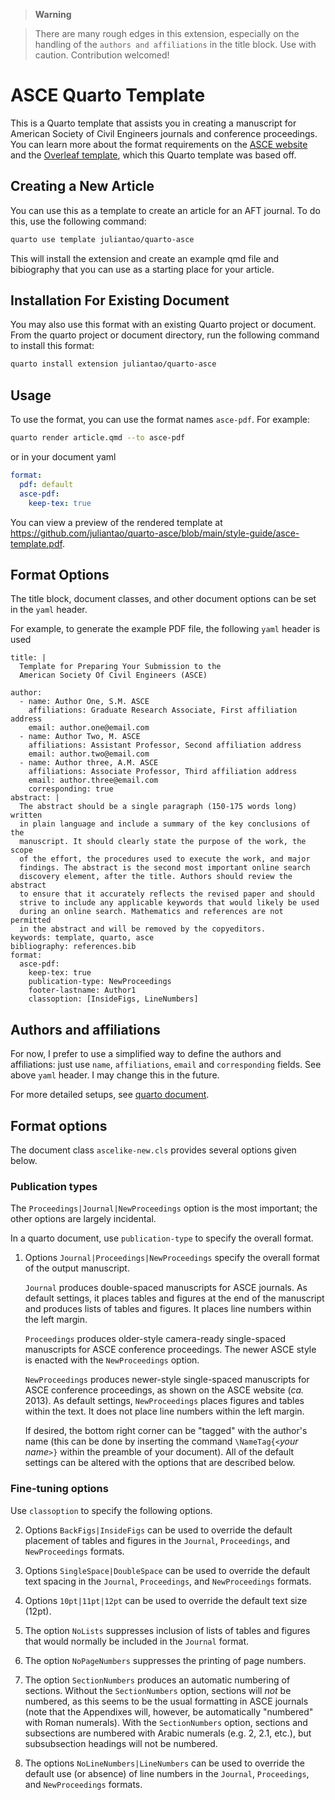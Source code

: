 > **Warning**

> There are many rough edges in this extension, especially on the handling of the `authors and affiliations` in the title block. 
> Use with caution.
> Contribution welcomed!


# ASCE Quarto Template

This is a Quarto template that assists you in creating a manuscript for American Society of Civil Engineers journals and conference proceedings. You can learn more about the format requirements on the [ASCE website](https://ascelibrary.org/page/authorservicesjournals) and the [Overleaf template](https://www.overleaf.com/latex/templates/template-for-preparing-your-submission-to-the-american-society-of-civil-engineers-asce/pbwcqsvndpty), which this Quarto template was based off.

## Creating a New Article

You can use this as a template to create an article for an AFT journal. To do this, use the following command:

```bash
quarto use template juliantao/quarto-asce
```

This will install the extension and create an example qmd file and bibiography that you can use as a starting place for your article.

## Installation For Existing Document

You may also use this format with an existing Quarto project or document. From the quarto project or document directory, run the following command to install this format:

```bash
quarto install extension juliantao/quarto-asce
```

## Usage

To use the format, you can use the format names `asce-pdf`. For example:

```bash
quarto render article.qmd --to asce-pdf
```

or in your document yaml

```yaml
format:
  pdf: default
  asce-pdf:
    keep-tex: true    
```

You can view a preview of the rendered template at <https://github.com/juliantao/quarto-asce/blob/main/style-guide/asce-template.pdf>.

## Format Options

The title block, document classes, and other document options can be set in the `yaml` header.

For example, to generate the example PDF file, the following `yaml` header is used

```{.yaml} 
title: | 
  Template for Preparing Your Submission to the 
  American Society Of Civil Engineers (ASCE) 

author:
  - name: Author One, S.M. ASCE
    affiliations: Graduate Research Associate, First affiliation address
    email: author.one@email.com
  - name: Author Two, M. ASCE
    affiliations: Assistant Professor, Second affiliation address
    email: author.two@email.com
  - name: Author three, A.M. ASCE
    affiliations: Associate Professor, Third affiliation address
    email: author.three@email.com
    corresponding: true
abstract: |
  The abstract should be a single paragraph (150-175 words long) written
  in plain language and include a summary of the key conclusions of the
  manuscript. It should clearly state the purpose of the work, the scope
  of the effort, the procedures used to execute the work, and major
  findings. The abstract is the second most important online search
  discovery element, after the title. Authors should review the abstract
  to ensure that it accurately reflects the revised paper and should
  strive to include any applicable keywords that would likely be used
  during an online search. Mathematics and references are not permitted
  in the abstract and will be removed by the copyeditors.
keywords: template, quarto, asce
bibliography: references.bib
format: 
  asce-pdf:
    keep-tex: true
    publication-type: NewProceedings
    footer-lastname: Author1
    classoption: [InsideFigs, LineNumbers]
```

## Authors and affiliations

For now, I prefer to use a simplified way to define the authors and affiliations: just use `name`, `affiliations`, `email` and `corresponding` fields. See above `yaml` header. 
I may change this in the future.

For more detailed setups, see [quarto document](https://quarto.org/docs/journals/authors.html).

## Format options

The document class `ascelike-new.cls` provides several options given
below. 

### Publication types

The `Proceedings|Journal|NewProceedings` option is the most
important; the other options are largely incidental.

In a quarto document, use `publication-type` to specify the overall format.

1.  Options `Journal|Proceedings|NewProceedings` specify the overall
    format of the output manuscript.

    `Journal` produces double-spaced manuscripts for ASCE journals. As
    default settings, it places tables and figures at the end of the
    manuscript and produces lists of tables and figures. It places line
    numbers within the left margin.

    `Proceedings` produces older-style camera-ready single-spaced
    manuscripts for ASCE conference proceedings. The newer ASCE style is
    enacted with the `NewProceedings` option.

    `NewProceedings` produces newer-style single-spaced manuscripts for
    ASCE conference proceedings, as shown on the ASCE website (*ca.*
    2013). As default settings, `NewProceedings` places figures and
    tables within the text. It does not place line numbers within the
    left margin.

    If desired, the bottom right corner can be "tagged" with the
    author's name (this can be done by inserting the command
    `\NameTag{<`*your name*`>}` within the preamble of your document).
    All of the default settings can be altered with the options that are
    described below.

### Fine-tuning options

Use `classoption` to specify the following options.

2.  Options `BackFigs|InsideFigs` can be used to override the default
    placement of tables and figures in the `Journal`, `Proceedings`, and
    `NewProceedings` formats.

3.  Options `SingleSpace|DoubleSpace` can be used to override the
    default text spacing in the `Journal`, `Proceedings`, and
    `NewProceedings` formats.

4.  Options `10pt|11pt|12pt` can be used to override the default text
    size (12pt).

5.  The option `NoLists` suppresses inclusion of lists of tables and
    figures that would normally be included in the `Journal` format.

6.  The option `NoPageNumbers` suppresses the printing of page numbers.

7.  The option `SectionNumbers` produces an automatic numbering of
    sections. Without the `SectionNumbers` option, sections will *not*
    be numbered, as this seems to be the usual formatting in ASCE
    journals (note that the Appendixes will, however, be automatically
    "numbered" with Roman numerals). With the `SectionNumbers` option,
    sections and subsections are numbered with Arabic numerals (e.g. 2,
    2.1, etc.), but subsubsection headings will not be numbered.

8.  The options `NoLineNumbers|LineNumbers` can be used to override the
    default use (or absence) of line numbers in the `Journal`,
    `Proceedings`, and `NewProceedings` formats.
